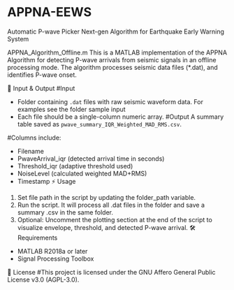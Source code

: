 
# APPNA-EEWS
Automatic P-wave Picker Next-gen Algorithm for Earthquake Early Warning System

APPNA_Algorithm_Offline.m 
This is  a MATLAB implementation of the APPNA Algorithm for detecting P-wave arrivals from seismic signals in an offline processing mode. The algorithm processes seismic data files (*.dat),  and identifies P-wave onset.

📂 Input & Output
#Input
- Folder containing `.dat` files with raw seismic waveform data. For examples see the folder sample input 
- Each file should be a single-column numeric array.
#Output
A summary table saved as `pwave_summary_IQR_Weighted_MAD_RMS.csv`.

#Columns include:
- Filename
- PwaveArrival_iqr (detected arrival time in seconds)
- Threshold_iqr (adaptive threshold used)
- NoiseLevel (calculated weighted MAD+RMS)
- Timestamp
⚡ Usage
1.	Set file path in the script by updating the folder_path variable.
2.	Run the script. It will process all .dat files in the folder and save a summary .csv in the same folder.
3.	Optional: Uncomment the plotting section at the end of the script to visualize envelope, threshold, and detected P-wave arrival.
🛠️ Requirements
- MATLAB R2018a or later
- Signal Processing Toolbox

📜 License
#This project is licensed under the GNU Affero General Public License v3.0 (AGPL-3.0).





